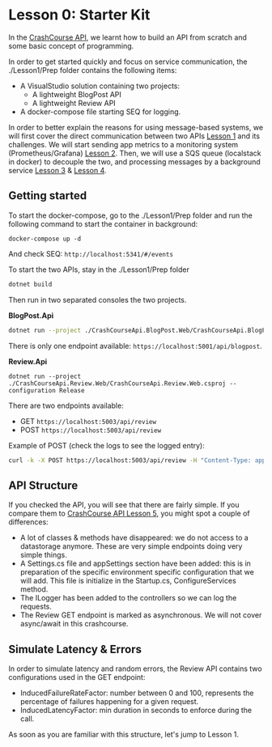 # Lesson 0: Starter Kit

In the [CrashCourse API](../CrashCourse-API/README.md), we learnt how to build an API from scratch and some basic concept of programming. 

In order to get started quickly and focus on service communication, the ./Lesson1/Prep folder contains the following items:

* A VisualStudio solution containing two projects:
    * A lightweight BlogPost API 
    * A lightweight Review API 
* A docker-compose file starting SEQ for logging.

In order to better explain the reasons for using message-based systems, we will first cover the direct communication between two APIs [Lesson 1](../Lesson1/README.md) and its challenges. We will start sending app metrics to a monitoring system (Prometheus/Grafana) [Lesson 2](../Lesson2/README.md). Then, we will use a SQS queue (localstack in docker) to decouple the two, and processing messages by a background service [Lesson 3](../Lesson3/README.md) & [Lesson 4](../Lesson4/README.md).  

## Getting started

To start the docker-compose, go to the ./Lesson1/Prep folder and run the following command to start the container in background:

```
docker-compose up -d
```

And check SEQ: `http://localhost:5341/#/events`

To start the two APIs, stay in the ./Lesson1/Prep folder 

```sh
dotnet build
```

Then run in two separated consoles the two projects.

**BlogPost.Api**

```sh
dotnet run --project ./CrashCourseApi.BlogPost.Web/CrashCourseApi.BlogPost.Web.csproj --configuration Release
```

There is only one endpoint available: `https://localhost:5001/api/blogpost`.

**Review.Api**

```
dotnet run --project ./CrashCourseApi.Review.Web/CrashCourseApi.Review.Web.csproj --configuration Release
```

There are two endpoints available:
- GET `https://localhost:5003/api/review`
- POST `https://localhost:5003/api/review`

Example of POST (check the logs to see the logged entry):
```sh
curl -k -X POST https://localhost:5003/api/review -H "Content-Type: application/json" --data "{\"blogpostid\": 1, \"reviewers\":[\"jack\", \"matt\", \"steven\"]}"
```

## API Structure

If you checked the API, you will see that there are fairly simple. If you compare them to [CrashCourse API Lesson 5](../CrashCourse-API/Lesson5/Final/CrashCourseApi.sln), you might spot a couple of differences:
* A lot of classes & methods have disappeared: we do not access to a datastorage anymore. These are very simple endpoints doing very simple things. 
* A Settings.cs file and appSettings section have been added: this is in preparation of the specific environment specific configuration that we will add. This file is initialize in the Startup.cs, ConfigureServices method. 
* The ILogger has been added to the controllers so we can log the requests. 
* The Review GET endpoint is marked as asynchronous. We will not cover async/await in this crashcourse.

## Simulate Latency & Errors

In order to simulate latency and random errors, the Review API contains two configurations used in the GET endpoint:
- InducedFailureRateFactor: number between 0 and 100, represents the percentage of failures happening for a given request.
- InducedLatencyFactor: min duration in seconds to enforce during the call.

As soon as you are familiar with this structure, let's jump to Lesson 1.
